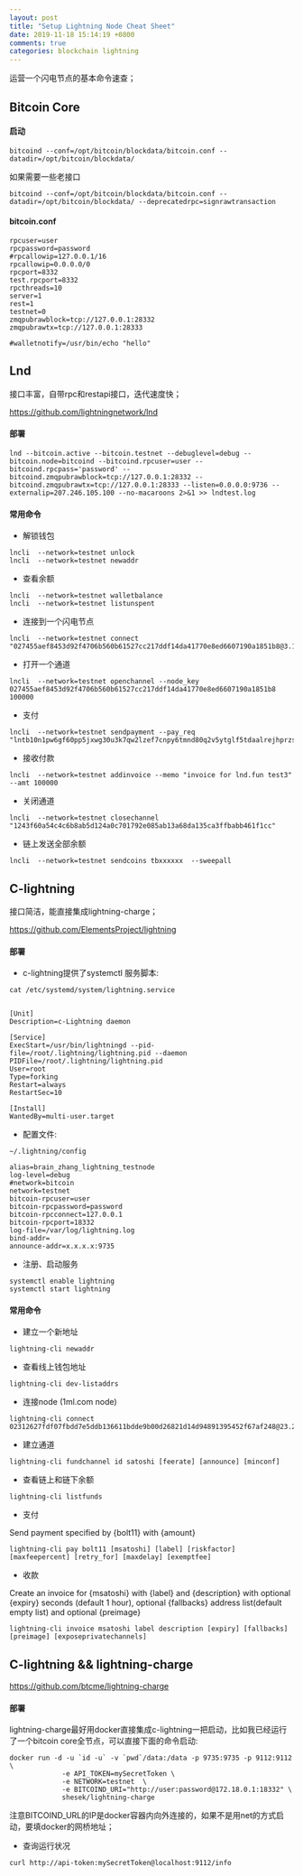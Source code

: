```yaml
---
layout: post
title: "Setup Lightning Node Cheat Sheet"
date: 2019-11-18 15:14:19 +0800
comments: true
categories: blockchain lightning
---
```


运营一个闪电节点的基本命令速查；

<!-- more -->

## Bitcoin Core

#### 启动

```
bitcoind --conf=/opt/bitcoin/blockdata/bitcoin.conf --datadir=/opt/bitcoin/blockdata/
```

如果需要一些老接口

```
bitcoind --conf=/opt/bitcoin/blockdata/bitcoin.conf --datadir=/opt/bitcoin/blockdata/ --deprecatedrpc=signrawtransaction
```

#### bitcoin.conf

```
rpcuser=user
rpcpassword=password
#rpcallowip=127.0.0.1/16
rpcallowip=0.0.0.0/0
rpcport=8332
test.rpcport=8332
rpcthreads=10
server=1
rest=1
testnet=0
zmqpubrawblock=tcp://127.0.0.1:28332
zmqpubrawtx=tcp://127.0.0.1:28333

#walletnotify=/usr/bin/echo "hello"
```


## Lnd

接口丰富，自带rpc和restapi接口，迭代速度快；

https://github.com/lightningnetwork/lnd

#### 部署

```
lnd --bitcoin.active --bitcoin.testnet --debuglevel=debug --bitcoin.node=bitcoind --bitcoind.rpcuser=user --bitcoind.rpcpass='password' --bitcoind.zmqpubrawblock=tcp://127.0.0.1:28332 --bitcoind.zmqpubrawtx=tcp://127.0.0.1:28333 --listen=0.0.0.0:9736 --externalip=207.246.105.100 --no-macaroons 2>&1 >> lndtest.log
```

#### 常用命令

* 解锁钱包

```
lncli  --network=testnet unlock
lncli  --network=testnet newaddr
```

* 查看余额

```
lncli  --network=testnet walletbalance
lncli  --network=testnet listunspent
```

* 连接到一个闪电节点

```
lncli  --network=testnet connect "027455aef8453d92f4706b560b61527cc217ddf14da41770e8ed6607190a1851b8@3.13.29.161:9735"
```

* 打开一个通道

```
lncli  --network=testnet openchannel --node_key 027455aef8453d92f4706b560b61527cc217ddf14da41770e8ed6607190a1851b8 100000
```

* 支付

```
lncli  --network=testnet sendpayment --pay_req "lntb10n1pw6gf60pp5jxwg30u3k7qw2lzef7cnpy6tmnd80q2v5ytglf5tdaalrejhprzsdqhvf6xxmt9ypkxuepqw3jhxaqcqzpg9jsccqelkelayq89ydgrhxwf0hv2ffkdu2y6l27vtpmscszxj3pjsh..."
```

* 接收付款

```
lncli  --network=testnet addinvoice --memo "invoice for lnd.fun test3" --amt 100000
```

* 关闭通道

```
lncli  --network=testnet closechannel "1243f60a54c4c6b8ab5d124a0c701792e085ab13a68da135ca3ffbabb461f1cc"
```

* 链上发送全部余额

```
lncli  --network=testnet sendcoins tbxxxxxx  --sweepall
```

## C-lightning

接口简洁，能直接集成lightning-charge；

https://github.com/ElementsProject/lightning

#### 部署

* c-lightning提供了systemctl 服务脚本:

```
cat /etc/systemd/system/lightning.service


[Unit]
Description=c-Lightning daemon

[Service]
ExecStart=/usr/bin/lightningd --pid-file=/root/.lightning/lightning.pid --daemon
PIDFile=/root/.lightning/lightning.pid
User=root
Type=forking
Restart=always
RestartSec=10

[Install]
WantedBy=multi-user.target
```

* 配置文件:

```
~/.lightning/config

alias=brain_zhang_lightning_testnode
log-level=debug
#network=bitcoin
network=testnet
bitcoin-rpcuser=user
bitcoin-rpcpassword=password
bitcoin-rpcconnect=127.0.0.1
bitcoin-rpcport=18332
log-file=/var/log/lightning.log
bind-addr=
announce-addr=x.x.x.x:9735
```

* 注册、启动服务

```
systemctl enable lightning
systemctl start lightning
```

#### 常用命令

* 建立一个新地址

```
lightning-cli newaddr
```

* 查看线上钱包地址

```
lightning-cli dev-listaddrs
```

* 连接node (1ml.com node)

```
lightning-cli connect 02312627fdf07fbdd7e5ddb136611bdde9b00d26821d14d94891395452f67af248@23.237.77.12:9735
```

* 建立通道

```
lightning-cli fundchannel id satoshi [feerate] [announce] [minconf]
```

* 查看链上和链下余额

```
lightning-cli listfunds
```

* 支付

Send payment specified by {bolt11} with {amount}

```
lightning-cli pay bolt11 [msatoshi] [label] [riskfactor] [maxfeepercent] [retry_for] [maxdelay] [exemptfee]
```
   

* 收款

Create an invoice for {msatoshi} with {label} and {description} with optional {expiry} seconds (default 1 hour), optional {fallbacks} address list(default empty list) and optional {preimage}

```
lightning-cli invoice msatoshi label description [expiry] [fallbacks] [preimage] [exposeprivatechannels]
```
    

## C-lightning && lightning-charge

https://github.com/btcme/lightning-charge

#### 部署

lightning-charge最好用docker直接集成c-lightning一把启动，比如我已经运行了一个bitcoin core全节点，可以直接下面的命令启动:

```
docker run -d -u `id -u` -v `pwd`/data:/data -p 9735:9735 -p 9112:9112 \
             -e API_TOKEN=mySecretToken \
             -e NETWORK=testnet  \
             -e BITCOIND_URI="http://user:password@172.18.0.1:18332" \
             shesek/lightning-charge
```
注意BITCOIND_URL的IP是docker容器内向外连接的，如果不是用net的方式启动，要填docker的网桥地址；

* 查询运行状况

```
curl http://api-token:mySecretToken@localhost:9112/info
```
